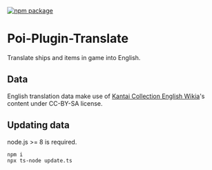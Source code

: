 [![npm package][npm-badge]][npm]

# Poi-Plugin-Translate

Translate ships and items in game into English.

## Data

English translation data make use of [Kantai Collection English Wikia](http://kancolle.wikia.com/)'s content under CC-BY-SA license.

## Updating data

node.js >= 8 is required.

```sh
npm i
npx ts-node update.ts
```

[npm-badge]: https://img.shields.io/npm/v/poi-plugin-translator.svg?style=flat-square
[npm]: https://www.npmjs.org/package/poi-plugin-translator
